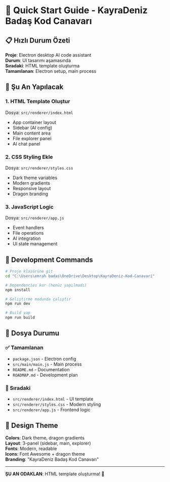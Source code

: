 # 🚀 Quick Start Guide - KayraDeniz Badaş Kod Canavarı

## 📋 Hızlı Durum Özeti

**Proje**: Electron desktop AI code assistant  
**Durum**: UI tasarımı aşamasında  
**Sıradaki**: HTML template oluşturma  
**Tamamlanan**: Electron setup, main process  

## 🎯 Şu An Yapılacak

### 1. HTML Template Oluştur
Dosya: `src/renderer/index.html`
- App container layout
- Sidebar (AI config)
- Main content area
- File explorer panel
- AI chat panel

### 2. CSS Styling Ekle
Dosya: `src/renderer/styles.css`
- Dark theme variables
- Modern gradients
- Responsive layout
- Dragon branding

### 3. JavaScript Logic
Dosya: `src/renderer/app.js`
- Event handlers
- File operations
- AI integration
- UI state management

## 🔧 Development Commands

```bash
# Proje klasörüne git
cd "C:\Users\emrah badas\OneDrive\Desktop\KayraDeniz-Kod-Canavari"

# Dependencies kur (henüz yapılmadı)
npm install

# Geliştirme modunda çalıştır
npm run dev

# Build yap
npm run build
```

## 📁 Dosya Durumu

### ✅ Tamamlanan
- `package.json` - Electron config
- `src/main/main.js` - Main process
- `README.md` - Documentation
- `ROADMAP.md` - Development plan

### 🎯 Sıradaki
- `src/renderer/index.html` - UI template
- `src/renderer/styles.css` - Modern styling
- `src/renderer/app.js` - Frontend logic

## 🎨 Design Theme

**Colors**: Dark theme, dragon gradients  
**Layout**: 3-panel (sidebar, main, explorer)  
**Fonts**: Modern, readable  
**Icons**: Font Awesome + dragon theme  
**Branding**: "KayraDeniz Badaş Kod Canavarı"  

---

**ŞU AN ODAKLAN**: HTML template oluşturma! 🎯